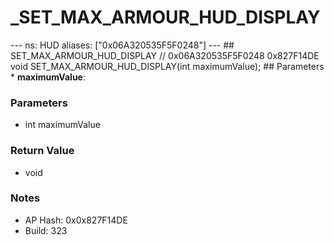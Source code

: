 # _SET_MAX_ARMOUR_HUD_DISPLAY

--- ns: HUD aliases: ["0x06A320535F5F0248"] --- ## SET_MAX_ARMOUR_HUD_DISPLAY  // 0x06A320535F5F0248 0x827F14DE void SET_MAX_ARMOUR_HUD_DISPLAY(int maximumValue);  ## Parameters * **maximumValue**:

### Parameters
* int maximumValue

### Return Value
* void

### Notes
* AP Hash: 0x0x827F14DE
* Build: 323


